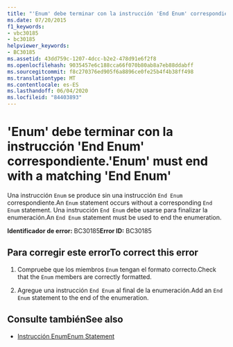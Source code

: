 ```yaml
---
title: "'Enum' debe terminar con la instrucción 'End Enum' correspondiente."
ms.date: 07/20/2015
f1_keywords:
- vbc30185
- bc30185
helpviewer_keywords:
- BC30185
ms.assetid: 43dd759c-1207-4dcc-b2e2-478d91e6f2f8
ms.openlocfilehash: 9035457e6c188cca66f070b80ab8a7eb88ddabff
ms.sourcegitcommit: f8c270376ed905f6a8896ce0fe25b4f4b38ff498
ms.translationtype: MT
ms.contentlocale: es-ES
ms.lasthandoff: 06/04/2020
ms.locfileid: "84403893"
---
```

# <a name="enum-must-end-with-a-matching-end-enum"></a><span data-ttu-id="c5031-102">'Enum' debe terminar con la instrucción 'End Enum' correspondiente.</span><span class="sxs-lookup"><span data-stu-id="c5031-102">'Enum' must end with a matching 'End Enum'</span></span>
<span data-ttu-id="c5031-103">Una instrucción `Enum` se produce sin una instrucción `End Enum` correspondiente.</span><span class="sxs-lookup"><span data-stu-id="c5031-103">An `Enum` statement occurs without a corresponding `End Enum` statement.</span></span> <span data-ttu-id="c5031-104">Una instrucción `End Enum` debe usarse para finalizar la enumeración.</span><span class="sxs-lookup"><span data-stu-id="c5031-104">An `End Enum` statement must be used to end the enumeration.</span></span>  
  
 <span data-ttu-id="c5031-105">**Identificador de error:** BC30185</span><span class="sxs-lookup"><span data-stu-id="c5031-105">**Error ID:** BC30185</span></span>  
  
## <a name="to-correct-this-error"></a><span data-ttu-id="c5031-106">Para corregir este error</span><span class="sxs-lookup"><span data-stu-id="c5031-106">To correct this error</span></span>  
  
1. <span data-ttu-id="c5031-107">Compruebe que los miembros `Enum` tengan el formato correcto.</span><span class="sxs-lookup"><span data-stu-id="c5031-107">Check that the `Enum` members are correctly formatted.</span></span>  
  
2. <span data-ttu-id="c5031-108">Agregue una instrucción `End Enum` al final de la enumeración.</span><span class="sxs-lookup"><span data-stu-id="c5031-108">Add an `End Enum` statement to the end of the enumeration.</span></span>  
  
## <a name="see-also"></a><span data-ttu-id="c5031-109">Consulte también</span><span class="sxs-lookup"><span data-stu-id="c5031-109">See also</span></span>

- [<span data-ttu-id="c5031-110">Instrucción Enum</span><span class="sxs-lookup"><span data-stu-id="c5031-110">Enum Statement</span></span>](../language-reference/statements/enum-statement.md)
